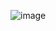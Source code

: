 ![image](https://github.com/Jason89967/EC2024/assets/162284478/8cb8ea18-7e57-4701-86bc-544d9de3f6b5)
